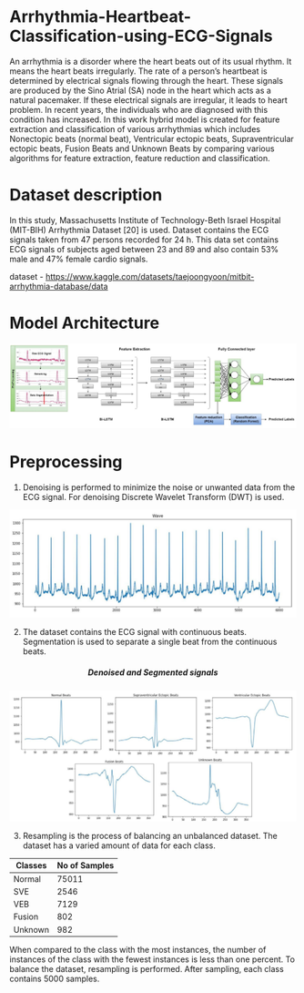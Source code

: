 # Arrhythmia-Heartbeat-Classification-using-ECG-Signals
An arrhythmia is a disorder where the heart beats out of its usual rhythm. It means the heart beats irregularly.
The rate of a person’s heartbeat is determined by electrical signals flowing through the heart. These signals
are produced by the Sino Atrial (SA) node in the heart which acts as a natural pacemaker. If these electrical
signals are irregular, it leads to heart problem. In recent years, the individuals who are diagnosed with this
condition has increased. In this work hybrid model is created for feature extraction and classification of various arrhythmias which includes Nonectopic beats (normal beat), Ventricular ectopic beats, Supraventricular ectopic beats, Fusion Beats and Unknown Beats by comparing various algorithms for feature extraction, feature reduction and classification. 

# Dataset description
In this study, Massachusetts Institute of Technology-Beth Israel
Hospital (MIT-BIH) Arrhythmia Dataset [20] is used. Dataset contains
the ECG signals taken from 47 persons recorded for 24 h. This data
set contains ECG signals of subjects aged between 23 and 89 and
also contain 53% male and 47% female cardio signals.

dataset - https://www.kaggle.com/datasets/taejoongyoon/mitbit-arrhythmia-database/data

# Model Architecture
<img src="https://github.com/Atshayasankaran/Arrhythmia-Heartbeat-Classification-using-ECG-Signals/blob/main/img/Architecture.JPG">

# Preprocessing
1)	Denoising is performed to minimize the noise or unwanted data
from the ECG signal. For denoising Discrete Wavelet Transform (DWT)
is used.
<img src="https://github.com/Atshayasankaran/Arrhythmia-Heartbeat-Classification-using-ECG-Signals/blob/main/img/ECG.JPG">

2)	The dataset contains the ECG signal with continuous beats. Segmentation is
used to separate a single beat from the continuous beats.

<h5 align="center">Denoised and Segmented signals</h5>       
<img src="https://github.com/Atshayasankaran/Arrhythmia-Heartbeat-Classification-using-ECG-Signals/blob/main/img/Denoised signal.JPG">

3)	Resampling is the process of balancing an unbalanced dataset. The
dataset has a varied amount of data for each class.

| Classes      | No of Samples |
|--------------|---------------|
|Normal        | 75011         |
|SVE           | 2546          |
|VEB           | 7129          |
|Fusion        | 802           |
|Unknown       | 982           |

When compared to the class with the most instances, the number of instances of the class with the fewest instances is less than one percent. To balance the dataset, resampling is performed. After sampling, each class contains 5000 samples.
